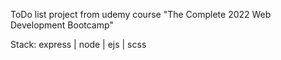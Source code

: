 ToDo list project from udemy course "The Complete 2022 Web Development Bootcamp"

Stack: express | node | ejs | scss
